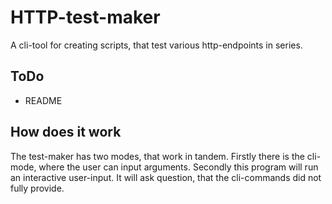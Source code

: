 # HTTP-test-maker
A cli-tool for creating scripts, 
that test various http-endpoints in series.

## ToDo
- README

## How does it work
The test-maker has two modes, that work in tandem.
Firstly there is the cli-mode, where the user can input arguments.
Secondly this program will run an interactive user-input.
It will ask question, that the cli-commands did not fully provide.


